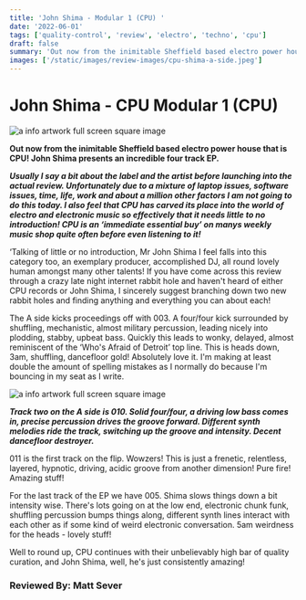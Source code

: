 ```yaml
---
title: 'John Shima - Modular 1 (CPU) '
date: '2022-06-01'
tags: ['quality-control', 'review', 'electro', 'techno', 'cpu']
draft: false
summary: 'Out now from the inimitable Sheffield based electro power house that is CPU! John Shima presents an incredible four track EP.'
images: ['/static/images/review-images/cpu-shima-a-side.jpeg']
---
```


# John Shima - CPU Modular 1 (CPU)

<div className="my-1 px-2 phone: w-full desktop: overflow-hidden xl:my-1 xl:px-2 xl:w-1/2">
  <Image
    alt="a info artwork full screen square image"
    src="/static/images/review-images/cpu-shima-a-side.jpeg"
    width={700}
    height={700}
  />
</div>

**Out now from the inimitable Sheffield based electro power house that is CPU! John Shima presents an incredible four track EP.**

**_Usually I say a bit about the label and the artist before launching into the actual review. Unfortunately due to a mixture of laptop issues, software issues, time, life, work and about a million other factors I am not going to do this today. I also feel that CPU has carved its place into the world of electro and electronic music so effectively that it needs little to no introduction! CPU is an ‘immediate essential buy’ on manys weekly music shop quite often before even listening to it!_**

‘Talking of little or no introduction, Mr John Shima I feel falls into this category too, an exemplary producer, accomplished DJ, all round lovely human amongst many other talents! If you have come across this review through a crazy late night internet rabbit hole and haven't heard of either CPU records or John Shima, I sincerely suggest branching down two new rabbit holes and finding anything and everything you can about each!

The A side kicks proceedings off with 003. A four/four kick surrounded by shuffling, mechanistic, almost military percussion, leading nicely into plodding, stabby, upbeat bass. Quickly this leads to wonky, delayed, almost reminiscent of the ‘Who's Afraid of Detroit’ top line. This is heads down, 3am, shuffling, dancefloor gold! Absolutely love it. I'm making at least double the amount of spelling mistakes as I normally do because I'm bouncing in my seat as I write.

<div className="my-1 px-2 phone: w-full desktop: overflow-hidden xl:my-1 xl:px-2 xl:w-1/2">
  <Image
    alt="a info artwork full screen square image"
    src="/static/images/review-images/cpu-john-shima-side-b.jpeg"
    width={700}
    height={700}
  />
</div>

**_Track two on the A side is 010. Solid four/four, a driving low bass comes in, precise percussion drives the groove forward. Different synth melodies ride the track, switching up the groove and intensity. Decent dancefloor destroyer._**

011 is the first track on the flip. Wowzers! This is just a frenetic, relentless, layered, hypnotic, driving, acidic groove from another dimension! Pure fire! Amazing stuff!

For the last track of the EP we have 005. Shima slows things down a bit intensity wise. There's lots going on at the low end, electronic chunk funk, shuffling percussion bumps things along, different synth lines interact with each other as if some kind of weird electronic conversation. 5am weirdness for the heads - lovely stuff!

Well to round up, CPU continues with their unbelievably high bar of quality curation, and John Shima, well, he's just consistently amazing!

### Reviewed By: Matt Sever
